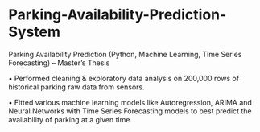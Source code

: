 # Parking-Availability-Prediction-System
Parking Availability Prediction 
(Python, Machine Learning, Time Series Forecasting) – Master’s Thesis

•	Performed cleaning & exploratory data analysis on 200,000 rows of historical parking raw data from sensors.

•	Fitted various machine learning models like Autoregression, ARIMA and Neural Networks with Time Series Forecasting models to best predict the availability of parking at a given time.
